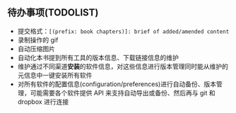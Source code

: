 ## 待办事项(TODOLIST)

- 提交格式：`[(prefix: book chapters)]: brief of added/amended content`
- 录制操作的 gif
- 自动压缩图片
- 自动化本书提到所有工具的版本信息、下载链接信息的维护
- 维护通过不同渠道**安装**的软件信息，对这些信息进行版本管理同时能从维护的元信息中一键安装所有软件
- 对所有软件的配置信息(configuration/preferences)进行自动备份、版本管理，可能需要各个软件提供 API 来支持自动导出或备份、然后再与 git 和 dropbox 进行连接

